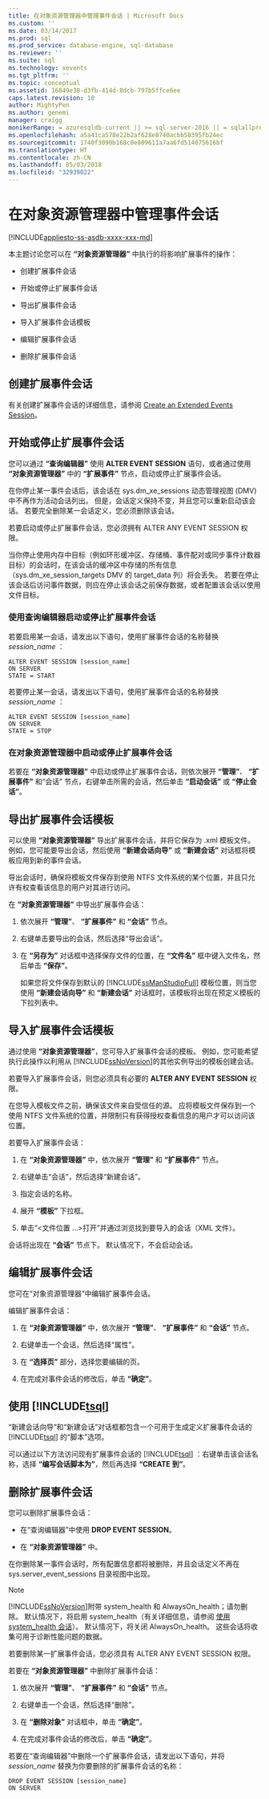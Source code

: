 ```yaml
---
title: 在对象资源管理器中管理事件会话 | Microsoft Docs
ms.custom: ''
ms.date: 03/14/2017
ms.prod: sql
ms.prod_service: database-engine, sql-database
ms.reviewer: ''
ms.suite: sql
ms.technology: xevents
ms.tgt_pltfrm: ''
ms.topic: conceptual
ms.assetid: 16849e38-d3fb-414d-8dcb-797b5ffce6ee
caps.latest.revision: 10
author: MightyPen
ms.author: genemi
manager: craigg
monikerRange: = azuresqldb-current || >= sql-server-2016 || = sqlallproducts-allversions
ms.openlocfilehash: a5a41ca578e22b2af628e8740acbb58395fb24ec
ms.sourcegitcommit: 1740f3090b168c0e809611a7aa6fd514075616bf
ms.translationtype: HT
ms.contentlocale: zh-CN
ms.lasthandoff: 05/03/2018
ms.locfileid: "32939022"
---
```

# <a name="manage-event-sessions-in-the-object-explorer"></a>在对象资源管理器中管理事件会话
[!INCLUDE[appliesto-ss-asdb-xxxx-xxx-md](../../includes/appliesto-ss-asdb-xxxx-xxx-md.md)]

  本主题讨论您可以在 **“对象资源管理器”** 中执行的将影响扩展事件的操作：  
  
-   创建扩展事件会话  
  
-   开始或停止扩展事件会话  
  
-   导出扩展事件会话  
  
-   导入扩展事件会话模板  
  
-   编辑扩展事件会话  
  
-   删除扩展事件会话  
  
## <a name="create-an-extended-events-session"></a>创建扩展事件会话  
 有关创建扩展事件会话的详细信息，请参阅 [Create an Extended Events Session](http://msdn.microsoft.com/library/34b1e95a-a80e-4aca-9201-abde47f2ca74)。  
  
## <a name="starting-or-stopping-an-extended-events-session"></a>开始或停止扩展事件会话  
 您可以通过 **“查询编辑器”** 使用 **ALTER EVENT SESSION** 语句，或者通过使用 **“对象资源管理器”** 中的 **“扩展事件”** 节点，启动或停止扩展事件会话。  
  
 在你停止某一事件会话后，该会话在 sys.dm_xe_sessions 动态管理视图 (DMV) 中不再作为活动会话列出。 但是，会话定义保持不变，并且您可以重新启动该会话。 若要完全删除某一会话定义，您必须删除该会话。  
  
 若要启动或停止扩展事件会话，您必须拥有 ALTER ANY EVENT SESSION 权限。  
  
 当你停止使用内存中目标（例如环形缓冲区、存储桶、事件配对或同步事件计数器目标）的会话时，在该会话的缓冲区中存储的所有信息（sys.dm_xe_session_targets DMV 的 target_data 列）将会丢失。 若要在停止该会话后访问事件数据，则应在停止该会话之前保存数据，或者配置该会话以使用文件目标。  
  
### <a name="start-or-stop-an-extended-events-session-using-query-editor"></a>使用查询编辑器启动或停止扩展事件会话  
 若要启用某一会话，请发出以下语句，使用扩展事件会话的名称替换 *session_name* ：  
  
```  
ALTER EVENT SESSION [session_name]  
ON SERVER  
STATE = START  
```  
  
 若要停止某一会话，请发出以下语句，使用扩展事件会话的名称替换 *session_name* ：  
  
```  
ALTER EVENT SESSION [session_name]  
ON SERVER  
STATE = STOP  
```  
  
### <a name="start-or-stop-an-extended-events-session-in-object-explorer"></a>在对象资源管理器中启动或停止扩展事件会话  
 若要在 **“对象资源管理器”** 中启动或停止扩展事件会话，则依次展开 **“管理”**、 **“扩展事件”** 和“会话”  节点，右键单击所需的会话，然后单击 **“启动会话”** 或 **“停止会话”**。  
  
## <a name="export-an-extended-events-session-template"></a>导出扩展事件会话模板  
 可以使用 **“对象资源管理器”** 导出扩展事件会话，并将它保存为 .xml 模板文件。 例如，您可能要导出会话，然后使用 **“新建会话向导”** 或 **“新建会话”** 对话框将模板应用到新的事件会话。  
  
 导出会话时，确保将模板文件保存到使用 NTFS 文件系统的某个位置，并且只允许有权查看该信息的用户对其进行访问。  
  
 在 **“对象资源管理器”** 中导出扩展事件会话：  
  
1.  依次展开 **“管理”**、 **“扩展事件”** 和 **“会话”** 节点。  
  
2.  右键单击要导出的会话，然后选择“导出会话”。  
  
3.  在 **“另存为”** 对话框中选择保存文件的位置，在 **“文件名”** 框中键入文件名，然后单击 **“保存”**。  
  
     如果您将文件保存到默认的 [!INCLUDE[ssManStudioFull](../../includes/ssmanstudiofull-md.md)] 模板位置，则当您使用 **“新建会话向导”** 和 **“新建会话”** 对话框时，该模板将出现在预定义模板的下拉列表中。  
  
## <a name="import-an-extended-events-session-template"></a>导入扩展事件会话模板  
 通过使用 **“对象资源管理器”**，您可导入扩展事件会话的模板。 例如，您可能希望执行此操作以利用从 [!INCLUDE[ssNoVersion](../../includes/ssnoversion-md.md)]的其他实例导出的模板创建会话。  
  
 若要导入扩展事件会话，则您必须具有必要的 **ALTER ANY EVENT SESSION** 权限。  
  
 在您导入模板文件之前，确保该文件来自受信任的源。 应将模板文件保存到一个使用 NTFS 文件系统的位置，并限制只有获得授权查看信息的用户才可以访问该位置。  
  
 若要导入扩展事件会话：  
  
1.  在 **“对象资源管理器”** 中，依次展开 **“管理”** 和 **“扩展事件”** 节点。  
  
2.  右键单击“会话”，然后选择“新建会话”。  
  
3.  指定会话的名称。  
  
4.  展开 **“模板”** 下拉框。  
  
5.  单击“\<文件位置 …>打开”并通过浏览找到要导入的会话（XML 文件）。  
  
 会话将出现在 **“会话”** 节点下。 默认情况下，不会启动会话。  
  
## <a name="edit-an-extended-events-session"></a>编辑扩展事件会话  
 您可在“对象资源管理器”中编辑扩展事件会话。  
  
 编辑扩展事件会话：  
  
1.  在 **“对象资源管理器”** 中，依次展开 **“管理”**、 **“扩展事件”** 和 **“会话”** 节点。  
  
2.  右键单击一个会话，然后选择“属性”。  
  
3.  在 **“选择页”** 部分，选择您要编辑的页。  
  
4.  在完成对事件会话的修改后，单击 **“确定”**。  
  
## <a name="script-an-event-session-definition-using-includetsqlincludestsql-mdmd"></a>使用 [!INCLUDE[tsql](../../includes/tsql-md.md)]  
 “新建会话向导”和“新建会话”对话框都包含一个可用于生成定义扩展事件会话的 [!INCLUDE[tsql](../../includes/tsql-md.md)] 的“脚本”选项。  
  
 可以通过以下方法访问现有扩展事件会话的 [!INCLUDE[tsql](../../includes/tsql-md.md)] ：右键单击该会话名称，选择 **“编写会话脚本为”**，然后再选择 **“CREATE 到”**。  
  
## <a name="delete-an-extended-events-session"></a>删除扩展事件会话  
 您可以删除扩展事件会话：  
  
-   在“查询编辑器”中使用 **DROP EVENT SESSION**。  
  
-   在 **“对象资源管理器”** 中。  
  
 在你删除某一事件会话时，所有配置信息都将被删除，并且会话定义不再在 sys.server_event_sessions 目录视图中出现。  
  
> [!NOTE]  
>  [!INCLUDE[ssNoVersion](../../includes/ssnoversion-md.md)]附带 system_health 和 AlwaysOn_health；请勿删除。 默认情况下，将启用 system_health（有关详细信息，请参阅 [使用 system_health 会话](../../relational-databases/extended-events/use-the-system-health-session.md)）。 默认情况下，将关闭 AlwaysOn_health。 这些会话将收集可用于诊断性能问题的数据。  
  
 若要删除某一扩展事件会话，您必须具有 ALTER ANY EVENT SESSION 权限。  
  
 若要在 **“对象资源管理器”** 中删除扩展事件会话：  
  
1.  依次展开 **“管理”**、 **“扩展事件”** 和 **“会话”** 节点。  
  
2.  右键单击一个会话，然后选择“删除”。  
  
3.  在 **“删除对象”** 对话框中，单击 **“确定”**。  
  
4.  在完成对事件会话的修改后，单击 **“确定”**。  
  
 若要在“查询编辑器”中删除一个扩展事件会话，请发出以下语句，并将 *session_name* 替换为你要删除的扩展事件会话的名称：  
  
```  
DROP EVENT SESSION [session_name]  
ON SERVER  
```  
  
  

